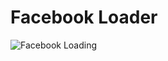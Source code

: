 # Facebook Loader

![Facebook Loading](https://rawgit.com/DaoHuyTuan/Facebook-loader/master/FaceBookLoading.gif)
